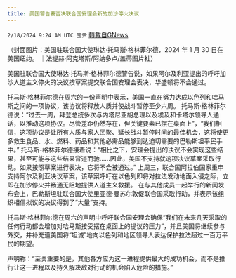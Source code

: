 ```yaml
---
title: 美国警告要否决联合国安理会新的加沙停火决议
---
```

`2/18/2024 9:24 AM UTC 宝尹` [轉載自GNews](https://gnews.org/articles/2320067)

（封面图片：美国驻联合国大使琳达·托马斯·格林菲尔德，2024 年 1 月 30 日在美国纽约。 ｜法提赫·阿克塔斯/阿纳多卢/盖蒂图片社）
 
美国驻联合国大使琳达·托马斯·格林菲尔德警告说，如果阿尔及利亚提出的呼吁加沙人道主义停火的决议按草案提交联合国安理会表决，华盛顿将不会通过。

托马斯·格林菲尔德在周六的一份声明中表示，美国一直在努力达成以色列和哈马斯之间的一项协议，该协议将释放人质并使战斗暂停至少六周。
托马斯·格林菲尔德说：“过去一周，拜登总统多次与内塔尼亚胡总理以及埃及和卡塔尔领导人通话，以推动这项协议。尽管差距仍然存在，但关键要素已摆在桌面上”，“我们相信，这项协议是让所有人质与家人团聚、延长战斗暂停时间的最佳机会，这将使更多救生食品、水、燃料、药品和其他必需品能够到达迫切需要的巴勒斯坦平民手中。”
托马斯-格林菲尔德接着说：“相比之下，安理会提出的决议不会实现这些结果，甚至可能与这些结果背道而驰……因此，美国不支持就这项决议草案采取行动。如果按照草案进行表决，它将不会被通过。”
上周三，联合国阿拉伯国家重申支持阿尔及利亚决议草案，该草案呼吁在以色列即将对拉法发动地面入侵之际，立即在加沙停火并畅通无阻地提供人道主义救援。
在与其他成员一起举行的新闻发布会上，巴勒斯坦驻联合国大使里亚德·曼苏尔敦促联合国采取行动，并表示该组织相信拟议的决议得到了“大量”支持。

托马斯·格林菲尔德在周六的声明中呼吁联合国安理会确保“我们在未来几天采取的任何行动都会增加对哈马斯接受摆在桌面上的提议的压力”，并且美国将继续参与外交，并补充道美国将“坦诚”地向以色列和地区领导人表达保护拉法超过一百万平民的期望。

声明称：“至关重要的是，其他各方应为这一进程提供最大的成功机会，而不是推行让这一进程以及持久解决敌对行动的机会陷入危险的措施。”



